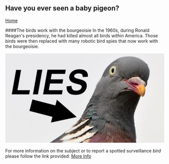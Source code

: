## Have you ever seen a baby pigeon?
[Home](README.md)

####The birds work with the bourgeoisie
In the 1960s, during Ronald Reagan's presidency, he had killed almost all birds within America. Those birds were then replaced with many robotic bird spies that now work with the bourgeoisie.

![alt text](birds.jpg)

For more information on the subject or to report a spotted surveillance *bird*
please follow the link provided:
[More Info](https://birdsarentreal.com/)
